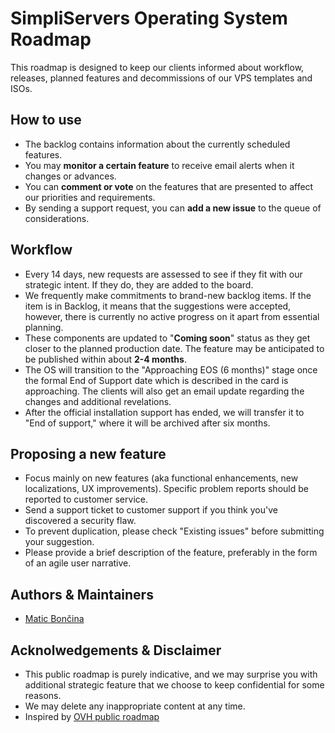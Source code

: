 # SimpliServers Operating System Roadmap

This roadmap is designed to keep our clients informed about workflow, releases, planned features and decommissions of our VPS templates and ISOs.

## How to use
- The backlog contains information about the currently scheduled features.
- You may **monitor a certain feature** to receive email alerts when it changes or advances.
- You can **comment or vote** on the features that are presented to affect our priorities and requirements.
- By sending a support request, you can **add a new issue** to the queue of considerations.

## Workflow
- Every 14 days, new requests are assessed to see if they fit with our strategic intent. If they do, they are added to the board.
- We frequently make commitments to brand-new backlog items. If the item is in Backlog, it means that the suggestions were accepted, however, there is currently no active progress on it apart from essential planning.
- These components are updated to "**Coming soon**" status as they get closer to the planned production date. The feature may be anticipated to be published within about **2-4 months**. 
- The OS will transition to the "Approaching EOS (6 months)" stage once the formal End of Support date which is described in the card is approaching. The clients will also get an email update regarding the changes and additional revelations.
- After the official installation support has ended, we will transfer it to "End of support," where it will be archived after six months.

## Proposing a new feature
- Focus mainly on new features (aka functional enhancements, new localizations, UX improvements). Specific problem reports should be reported to customer service.
- Send a support ticket to customer support if you think you've discovered a security flaw.
- To prevent duplication, please check "Existing issues" before submitting your suggestion.
- Please provide a brief description of the feature, preferably in the form of an agile user narrative.

## Authors & Maintainers

- [Matic Bončina](https://github.com/maticboncina)

## Acknolwedgements & Disclaimer

- This public roadmap is purely indicative, and we may surprise you with additional strategic feature that we choose to keep confidential for some reasons.
- We may delete any inappropriate content at any time.
- Inspired by [OVH public roadmap](https://github.com/ovh/infrastructure-roadmap/)
